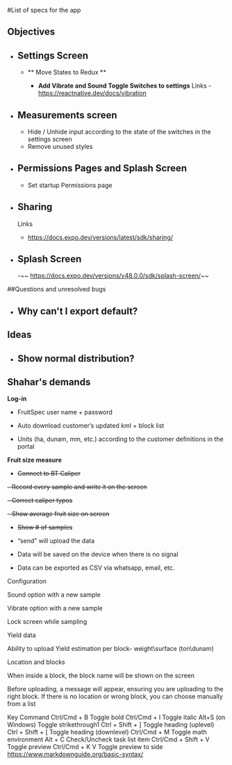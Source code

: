 

#List of specs for the app

## Objectives

- ## Settings Screen
  - ** Move States to Redux **






    - **Add Vibrate and Sound Toggle Switches to settings**
    Links - 
    https://reactnative.dev/docs/vibration


- ## Measurements screen
   - Hide / Unhide input according to the state of the switches in the settings screen
   -  Remove unused styles

- ## Permissions Pages and Splash Screen

    - Set startup Permissions page

- ## Sharing
    Links
  - https://docs.expo.dev/versions/latest/sdk/sharing/

- ## Splash Screen
  -~~ https://docs.expo.dev/versions/v48.0.0/sdk/splash-screen/~~


##Questions and unresolved bugs
  - ## Why can't I export default?


## Ideas
  - ## Show normal distribution?











## **Shahar's demands**


**Log-in**

- FruitSpec user name + password

- Auto download customer’s updated kml + block list

- Units (ha, dunam, mm, etc.) according to the customer definitions in the portal

 

**Fruit size measure**

- ~~Connect to BT Caliper~~

~~- Record every sample and write it on the screen~~

~~- Correct caliper typos~~

~~- Show average fruit size on screen~~
- ~~Show # of samples~~

- “send” will upload the data

- Data will be saved on the device when there is no signal

- Data can be exported as CSV via whatsapp, email, etc.

 

Configuration

Sound option with a new sample

Vibrate option with a new sample

Lock screen while sampling

 

Yield data

Ability to upload Yield estimation per block- weight\surface (ton\dunam)

 

Location and blocks

When inside a block, the block name will be shown on the screen

Before uploading, a message will appear, ensuring you are uploading to the right block. If there is no location or wrong block, you can choose manually from a list




Key	Command
Ctrl/Cmd + B	Toggle bold
Ctrl/Cmd + I	Toggle italic
Alt+S (on Windows)	Toggle strikethrough1
Ctrl + Shift + ]	Toggle heading (uplevel)
Ctrl + Shift + [	Toggle heading (downlevel)
Ctrl/Cmd + M	Toggle math environment
Alt + C	Check/Uncheck task list item
Ctrl/Cmd + Shift + V	Toggle preview
Ctrl/Cmd + K V	Toggle preview to side
https://www.markdownguide.org/basic-syntax/